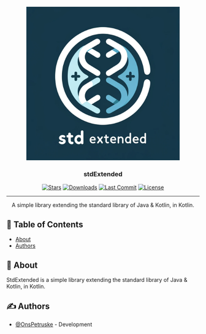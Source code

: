 <p align="center">
  <a href="https://github.com/pkg-dot-zip/stdExtended" rel="noopener">
 <img width=400px height=400px src="https://raw.githubusercontent.com/pkg-dot-zip/stdExtended/master/stdExtendedLogo2.png" alt="Project logo"></a>
</p>

<h3 align="center">stdExtended</h3>

<div align="center">

[![Stars](https://img.shields.io/github/stars/pkg-dot-zip/stdExtended)](https://github.com/pkg-dot-zip/stdExtended/stargazers)
[![Downloads](https://img.shields.io/github/downloads/pkg-dot-zip/stdExtended/total)](https://github.com/pkg-dot-zip/stdExtended/releases)
[![Last Commit](https://img.shields.io/github/last-commit/pkg-dot-zip/stdExtended)](https://github.com/pkg-dot-zip/stdExtended/commits/development)
[![License](https://img.shields.io/github/license/pkg-dot-zip/stdExtended)](/LICENSE)

</div>

---

<p align="center"> A simple library extending the standard library of Java & Kotlin, in Kotlin.
    <br> 
</p>

## 📝 Table of Contents
- [About](#about)
- [Authors](#authors)

## 🧐 About <a name = "about"></a>
StdExtended is a simple library extending the standard library of Java & Kotlin, in Kotlin.

## ✍️ Authors <a name = "authors"></a>
- [@OnsPetruske](https://github.com/pkg-dot-zip) - Development
